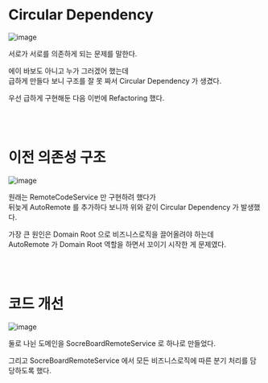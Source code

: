 # Circular Dependency
  
![image](https://github.com/PhysicksKim/TIL/assets/101965836/7a9de86a-8fe8-48ae-bcb1-f4e7fc858a41)  
  
서로가 서로를 의존하게 되는 문제를 말한다.  
  
에이 바보도 아니고 누가 그러겠어 했는데  
급하게 만들다 보니 구조를 잘 못 짜서 Circular Dependency 가 생겼다.  
  
우선 급하게 구현해둔 다음 이번에 Refactoring 했다.  

<br><br>  

# 이전 의존성 구조  

![image](https://github.com/PhysicksKim/TIL/assets/101965836/0eaf67c7-a095-4d42-9ca5-07d41419d35f)  
   
원래는 RemoteCodeService 만 구현하려 했다가   
뒤늦게 AutoRemote 를 추가하다 보니까 위와 같이 Circular Dependency 가 발생했다.  
  
가장 큰 원인은 Domain Root 으로 비즈니스로직을 끌어올려야 하는데  
AutoRemote 가 Domain Root 역할을 하면서 꼬이기 시작한 게 문제였다.  
  
   
<br><br>  
  
# 코드 개선   
  
![image](https://github.com/PhysicksKim/TIL/assets/101965836/c1d46fdd-87d2-4047-b1b3-97ba57bc7b17)  
  
둘로 나뉜 도메인을 SocreBoardRemoteService 로 하나로 만들었다.  
  
그리고 SocreBoardRemoteService 에서 모든 비즈니스로직에 따른 분기 처리를 담당하도록 했다.  
